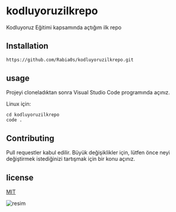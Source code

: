 # kodluyoruzilkrepo
Kodluyoruz Eğitimi kapsamında açtığım ilk repo

## Installation

```bash
https://github.com/Rabia0s/kodluyoruzilkrepo.git
```

## usage

Projeyi cloneladıktan sonra Visual Studio Code programında açınız.

Linux için:
```linux
cd kodluyoruzilkrepo
code .
```

## Contributing
Pull requestler kabul edilir. Büyük değişiklikler için, lütfen önce neyi değiştirmek istediğinizi tartışmak için bir konu açınız.


## license

[MIT](https://choosealicense.com/licenses/mit/)

![resim](https://avatars.githubusercontent.com/u/30476529?s=280&v=4)
